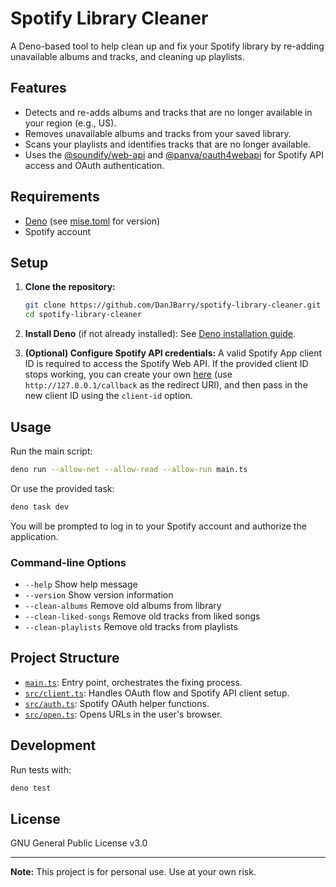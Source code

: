 # Spotify Library Cleaner

A Deno-based tool to help clean up and fix your Spotify library by re-adding
unavailable albums and tracks, and cleaning up playlists.

## Features

- Detects and re-adds albums and tracks that are no longer available in your
  region (e.g., US).
- Removes unavailable albums and tracks from your saved library.
- Scans your playlists and identifies tracks that are no longer available.
- Uses the [@soundify/web-api](https://jsr.io/@soundify/web-api) and
  [@panva/oauth4webapi](https://jsr.io/@panva/oauth4webapi) for Spotify API
  access and OAuth authentication.

## Requirements

- [Deno](https://deno.com/) (see [mise.toml](mise.toml) for version)
- Spotify account

## Setup

1. **Clone the repository:**
   ```sh
   git clone https://github.com/DanJBarry/spotify-library-cleaner.git
   cd spotify-library-cleaner
   ```

2. **Install Deno** (if not already installed): See
   [Deno installation guide](https://deno.com/manual/getting_started/installation).

3. **(Optional) Configure Spotify API credentials:** A valid Spotify App client
   ID is required to access the Spotify Web API. If the provided client ID stops
   working, you can create your own
   [here](https://developer.spotify.com/documentation/web-api) (use
   `http://127.0.0.1/callback` as the redirect URI), and then pass in the new
   client ID using the `client-id` option.

## Usage

Run the main script:

```sh
deno run --allow-net --allow-read --allow-run main.ts
```

Or use the provided task:

```sh
deno task dev
```

You will be prompted to log in to your Spotify account and authorize the
application.

### Command-line Options

- `--help` Show help message
- `--version` Show version information
- `--clean-albums` Remove old albums from library
- `--clean-liked-songs` Remove old tracks from liked songs
- `--clean-playlists` Remove old tracks from playlists

## Project Structure

- [`main.ts`](main.ts): Entry point, orchestrates the fixing process.
- [`src/client.ts`](src/client.ts): Handles OAuth flow and Spotify API client
  setup.
- [`src/auth.ts`](src/auth.ts): Spotify OAuth helper functions.
- [`src/open.ts`](src/open.ts): Opens URLs in the user's browser.

## Development

Run tests with:

```sh
deno test
```

## License

GNU General Public License v3.0

---

**Note:** This project is for personal use. Use at your own risk.
